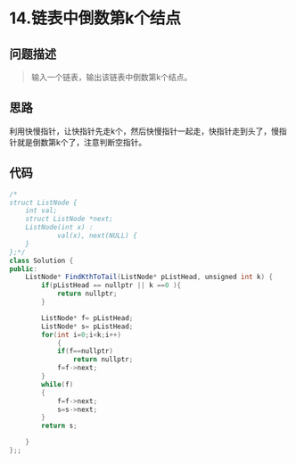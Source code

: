 
# 14.链表中倒数第k个结点

## 问题描述
> 输入一个链表，输出该链表中倒数第k个结点。


## 思路
利用快慢指针，让快指针先走k个，然后快慢指针一起走，快指针走到头了，慢指针就是倒数第k个了，注意判断空指针。
## 代码
```java
/*
struct ListNode {
	int val;
	struct ListNode *next;
	ListNode(int x) :
			val(x), next(NULL) {
	}
};*/
class Solution {
public:
    ListNode* FindKthToTail(ListNode* pListHead, unsigned int k) {
        if(pListHead == nullptr || k ==0 ){
            return nullptr;
        }

        ListNode* f= pListHead;
        ListNode* s= pListHead;
        for(int i=0;i<k;i++)
            {
            if(f==nullptr)
                return nullptr;
            f=f->next;
        }
        while(f)
        {
            f=f->next;
            s=s->next;
        }
        return s;

    }
};;
```
